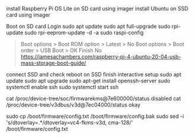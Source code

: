 install Raspberry Pi OS Lite on SD card using imager
install Ubuntu on SSD card using imager

Boot on SD card
Login
sudo apt update
sudo apt full-upgrade
sudo rpi-update
sudo rpi-eeprom-update -d -a
sudo raspi-config
> Boot options > Boot ROM option > Latest > No
> Boot options > Boot order > USB Boot > OK
> Finish
> No
https://jamesachambers.com/raspberry-pi-4-ubuntu-20-04-usb-mass-storage-boot-guide/

connect SSD and check
reboot on SSD
finish interactive setup
sudo apt update
sudo apt upgrade
sudo apt-get install openssh-server
sudo systemctl enable ssh
sudo systemctl start ssh

cat /proc/device-tree/soc/firmwarekms@7e600000/status
disabled
cat /proc/device-tree/v3dbus/v3d@7ec04000/status
okay

sudo cp /boot/firmware/config.txt /boot/firmware/config.bak
sudo sed -i 's/dtoverlay=.*/dtoverlay=vc4-fkms-v3d, cma-128/' /boot/firmware/config.txt

